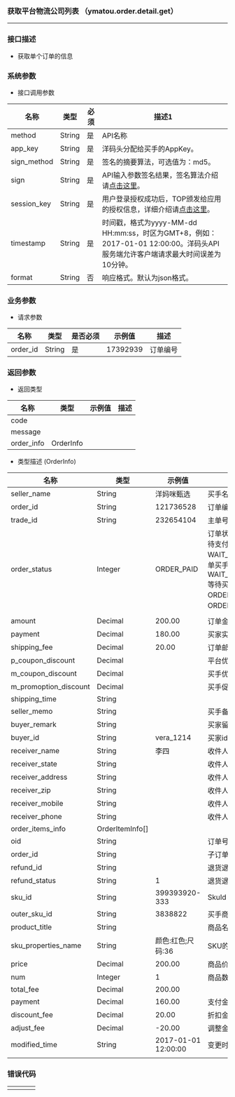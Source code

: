 ### 获取平台物流公司列表 （ymatou.order.detail.get）

---

### 接口描述

* 获取单个订单的信息

### 系统参数

* 接口调用参数

| 名称 | 类型 | 必须 | 描述1 |
| --- | --- | --- | --- |
| method | String | 是 | API名称 |
| app\_key | String | 是 | 洋码头分配给买手的AppKey。 |
| sign\_method | String | 是 | 签名的摘要算法，可选值为：md5。 |
| sign | String | 是 | API输入参数签名结果，签名算法介绍请[点击这里](//openapi/README.md#signmethod)。 |
| session\_key | String | 是 | 用户登录授权成功后，TOP颁发给应用的授权信息，详细介绍请[点击这里](//openapi/README.md#getappkey)。 |
| timestamp | String | 是 | 时间戳，格式为yyyy-MM-dd HH:mm:ss，时区为GMT+8，例如：2017-01-01 12:00:00。洋码头API服务端允许客户端请求最大时间误差为10分钟。 |
| format | String | 否 | 响应格式。默认为json格式。 |

### 业务参数

* 请求参数

| 名称 | 类型 | 是否必须 | 示例值 | 描述 |
| --- | --- | --- | --- | --- |
| order\_id | String | 是 | 17392939 | 订单编号 |

### 返回参数

* 返回类型 

| 名称 | 类型 | 示例值 | 描述 |
| --- | --- | --- | --- |
| code |  |  |  |
| message |  |  |  |
| order\_info | OrderInfo |  |  |

* 类型描述 \(OrderInfo\)

| 名称 | 类型 | 示例值 | 描述 |
| --- | --- | --- | --- |
| seller\_name | String | 洋妈咪甄选 | 买手名称 |
| order\_id | String | 121736528 | 订单编号 |
| trade\_id | String | 232654104 | 主单号，合并支付产生的id |
| order\_status | Integer | ORDER\_PAID | 订单状态  ORDER\_WAIT\_PAY:  等待支付 ORDER\_PAID: 订单已支付 WAIT\_SELLER\_SEND\_GOODS 订单买手发货 WAIT\_BUYER\_CONFIRM\_GOODS 等待买家确认收货  ORDER\_FINISH：订单完成 ORDER\_CANCEL:订单取消 |
|  |  |  |  |
| amount | Decimal | 200.00 | 订单金额 |
| payment | Decimal | 180.00 | 买家实付金额 |
| shipping\_fee | Decimal | 20.00 | 订单邮费分摊金额 |
| p\_coupon\_discount | Decimal |  | 平台优惠券分摊金额 |
| m\_coupon\_discount | Decimal |  | 买手优惠券分摊金额 |
| m\_promoption\_discount | Decimal |  | 买手促销活动分摊金额 |
| shipping\_time | String |  |  |
| seller\_memo | String |  | 买手备注 |
| buyer\_remark | String |  | 买家留言 |
| buyer\_id | String | vera\_1214 | 买家id |
| receiver\_name | String | 李四 | 收件人姓名 |
| receiver\_state | String |  | 收件人国家 |
| receiver\_address | String |  | 收件人地址 |
| receiver\_zip | String |  | 收件人邮编 |
| receiver\_mobile | String |  | 收件人手机 |
| receiver\_phone | String |  | 收件人电话 |
| order\_items\_info | OrderItemInfo\[\] |  |  |
| oid | String |  | 订单号 |
| order\_id | String |  | 子订单编号 |
| refund\_id | String |  | 退货退款单ID |
| refund\_status | String | 1 | 退货退款状态 |
| sku\_id | String | 399393920-333 | SkuId |
| outer\_sku\_id | String | 3838822 | 买手商品编码 |
| product\_title | String |  | 商品名称 |
| sku\_properties\_name | String | 颜色:红色;尺码:36 | SKU的属性值 |
| price | Decimal | 200.00 | 商品价格 |
| num | Integer | 1 | 商品数量 |
| total\_fee | Decimal | 200.00 |  |
| payment | Decimal | 160.00 | 支付金额 |
| discount\_fee | Decimal | 20.00 | 折扣金额 |
| adjust\_fee | Decimal | -20.00 | 调整金额 |
| modified\_time | String | 2017-01-01 12:00:00 | 变更时间 |
|  |  |  |  |

### 错误代码

|  |  |  |  |
| --- | --- | --- | --- |
|  |  |  |  |

